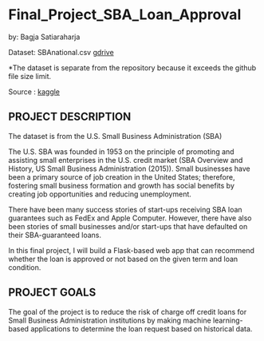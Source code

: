 # Final_Project_SBA_Loan_Approval

by: Bagja Satiaraharja

Dataset: SBAnational.csv [gdrive](https://drive.google.com/file/d/10cSCOrt7y2XY05J7AeX5FmIbLa3wLtQV/view?usp=sharing)

*The dataset is separate from the repository because it exceeds the github file size limit.

Source : [kaggle](https://www.kaggle.com/mirbektoktogaraev/should-this-loan-be-approved-or-denied)


PROJECT DESCRIPTION
---

The dataset is from the U.S. Small Business Administration (SBA)

The U.S. SBA was founded in 1953 on the principle of promoting and assisting small enterprises in the U.S. credit market (SBA Overview and History, US Small Business Administration (2015)). Small businesses have been a primary source of job creation in the United States; therefore, fostering small business formation and growth has social benefits by creating job opportunities and reducing unemployment.

There have been many success stories of start-ups receiving SBA loan guarantees such as FedEx and Apple Computer. However, there have also been stories of small businesses and/or start-ups that have defaulted on their SBA-guaranteed loans.

In this final project, I will build a Flask-based web app that can recommend whether the loan is approved or not based on the given term and loan condition.

PROJECT GOALS
---

The goal of the project is to reduce the risk of charge off credit loans for Small Business Administration institutions by making machine learning-based applications to determine the loan request based on historical data. 
